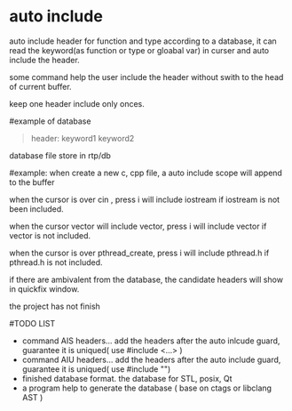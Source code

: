 auto include
===

auto include header for function and type according to a database, it can read the keyword(as function or type or gloabal var)  in curser and auto include the header.

some command help the user include the header without swith to the head of current buffer.

keep one header include only onces.

#example of database
> header:
> keyword1
> keyword2

database file store in rtp/db

#example:
when create a new c, cpp file, a auto include scope will append to the buffer

when the cursor is over cin , press <leader>i will include iostream if iostream is not been included.

when the cursor vector will include vector, press <leader>i will include vector if vector is not included.

when the cursor is over pthread\_create, press <leader>i will include pthread.h if pthread.h is not included.

if there are ambivalent from the database, the candidate headers will show in quickfix window.

the project has not finish

#TODO LIST
- command AIS headers... add the headers after the auto inlcude guard, guarantee it is uniqued( use #include <...>  )
- command AIU headers... add the headers after the auto include guard, guarantee it is uniqued( use #include "")
- finished database format.  the database for STL, posix, Qt
- a program help to generate the database ( base on ctags or libclang AST )
